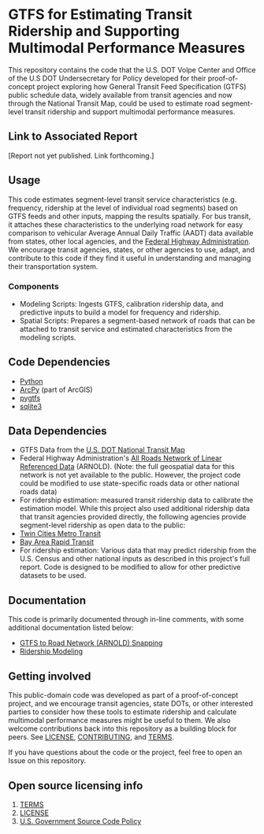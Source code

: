 # GTFS for Estimating Transit Ridership and Supporting Multimodal Performance Measures

This repository contains the code that the U.S. DOT Volpe Center and Office of the U.S DOT Undersecretary for Policy developed for their proof-of-concept project exploring how General Transit Feed Specification (GTFS) public schedule data, widely available from transit agencies and now through the National Transit Map, could be used to estimate road segment-level transit ridership and support multimodal performance measures.

## Link to Associated Report

[Report not yet published. Link forthcoming.]

## Usage
This code estimates segment-level transit service characteristics (e.g. frequency, ridership at the level of individual road segments) based on GTFS feeds and other inputs, mapping the results spatially. For bus transit, it attaches these characteristics to the underlying road network for easy comparison to vehicular Average Annual Daily Traffic (AADT) data available from states, other local agencies, and the [Federal Highway Administration](https://www.fhwa.dot.gov/policyinformation/hpms.cfm). We encourage transit agencies, states, or other agencies to use, adapt, and contribute to this code if they find it useful in understanding and managing their transportation system.

### Components
- Modeling Scripts: Ingests GTFS, calibration ridership data, and predictive inputs to build a model for frequency and ridership.
- Spatial Scripts: Prepares a segment-based network of roads that can be attached to transit service and estimated characteristics from the modeling scripts.

## Code Dependencies
- [Python](https://www.python.org/)
- [ArcPy](http://pro.arcgis.com/en/pro-app/arcpy/get-started/what-is-arcpy-.htm) (part of ArcGIS)
- [pygtfs](https://github.com/jarondl/pygtfs)
- [sqlite3](https://www.sqlite.org/)

## Data Dependencies
- GTFS Data from the [U.S. DOT National Transit Map](https://www.rita.dot.gov/bts/ntm)
- Federal Highway Administration's [All Roads Network of Linear Referenced Data](https://www.fhwa.dot.gov/policyinformation/hpms/arnold.cfm) (ARNOLD). (Note: the full geospatial data for this network is not yet available to the public. However, the project code could be modified to use state-specific roads data or other national roads data)
- For ridership estimation: measured transit ridership data to calibrate the estimation model. While this project also used additional ridership data that transit agencies provided directly, the following agencies provide segment-level ridership as open data to the public:
 - [Twin Cities Metro Transit](ftp://ftp.gisdata.mn.gov/pub/gdrs/data/pub/us_mn_state_metc/trans_stop_boardings_alightings/metadata/metadata.html)
 - [Bay Area Rapid Transit](https://www.bart.gov/about/reports/ridership)
 - For ridership estimation: Various data that may predict ridership from the U.S. Census and other national inputs as described in this project's full report. Code is designed to be modified to allow for other predictive datasets to be used.


## Documentation
This code is primarily documented through in-line comments, with some additional documentation listed below:
- [GTFS to Road Network (ARNOLD) Snapping](https://github.com/VolpeUSDOT/gtfs-measures/blob/master/docs/GTFS_Script_Documentation.md)
- [Ridership Modeling](https://github.com/VolpeUSDOT/gtfs-measures/blob/master/docs/GTFS_Model_Scripts_Documentation.md)

## Getting involved
This public-domain code was developed as part of a proof-of-concept project, and we encourage transit agencies, state DOTs, or other interested parties to consider how these tools to estimate ridership and calculate multimodal performance measures might be useful to them. We also welcome contributions back into this repository as a building block for peers. See [LICENSE](LICENSE),  [CONTRIBUTING](CONTRIBUTING.md), and [TERMS](TERMS.md).

If you have questions about the code or the project, feel free to open an Issue on this repository.

## Open source licensing info
1. [TERMS](TERMS.md)
2. [LICENSE](LICENSE)
3. [U.S. Government Source Code Policy](https://sourcecode.cio.gov/)
